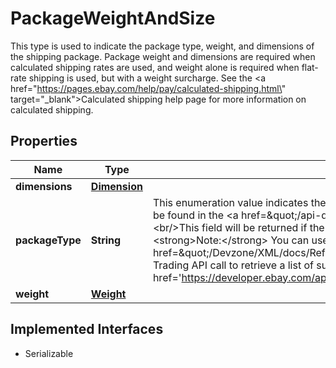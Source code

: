

# PackageWeightAndSize

This type is used to indicate the package type, weight, and dimensions of the shipping package. Package weight and dimensions are required when calculated shipping rates are used, and weight alone is required when flat-rate shipping is used, but with a weight surcharge. See the <a href=\"https://pages.ebay.com/help/pay/calculated-shipping.html\" target=\"_blank\">Calculated shipping</a> help page for more information on calculated shipping.
## Properties

Name | Type | Description | Notes
------------ | ------------- | ------------- | -------------
**dimensions** | [**Dimension**](Dimension.md) |  |  [optional]
**packageType** | **String** | This enumeration value indicates the type of shipping package used to ship the inventory item. The supported values for this field can be found in the &lt;a href&#x3D;\&quot;/api-docs/sell/inventory/types/slr:PackageTypeEnum\&quot;&gt;PackageTypeEnum&lt;/a&gt; type.&lt;br/&gt;&lt;br/&gt;This field will be returned if the package type is set for the inventory item.&lt;br /&gt;&lt;br /&gt;&lt;span class&#x3D;\&quot;tablenote\&quot;&gt; &lt;strong&gt;Note:&lt;/strong&gt; You can use the &lt;a href&#x3D;\&quot;/Devzone/XML/docs/Reference/eBay/GeteBayDetails.html#Response.ShippingPackageDetails\&quot;&gt;GeteBayDetails&lt;/a&gt; Trading API call to retrieve a list of supported package types for a specific marketplace.&lt;/span&gt; For implementation help, refer to &lt;a href&#x3D;&#39;https://developer.ebay.com/api-docs/sell/inventory/types/slr:PackageTypeEnum&#39;&gt;eBay API documentation&lt;/a&gt; |  [optional]
**weight** | [**Weight**](Weight.md) |  |  [optional]


## Implemented Interfaces

* Serializable


